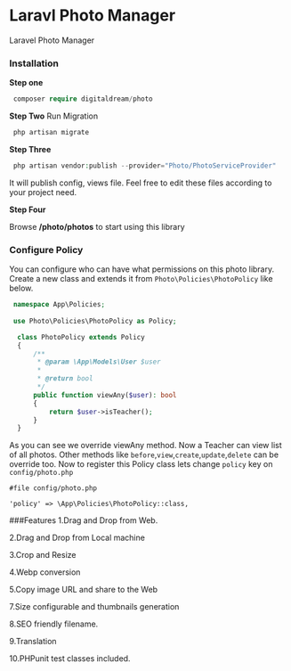 # Laravl Photo Manager 
Laravel Photo Manager
### Installation
**Step one**
```php
 composer require digitaldream/photo
```
**Step Two**
Run Migration
```php
 php artisan migrate
```
**Step Three**
```php
 php artisan vendor:publish --provider="Photo/PhotoServiceProvider"
```

It will publish config, views file. Feel free to edit these files according to your project need.

**Step Four**

Browse **/photo/photos** to start using this library

### Configure Policy
You can configure who can have what permissions on this photo library.
 Create a new class and extends it from `Photo\Policies\PhotoPolicy` like below.
 ```php
  namespace App\Policies;
  
  use Photo\Policies\PhotoPolicy as Policy;

   class PhotoPolicy extends Policy
   {
       /**
        * @param \App\Models\User $user
        *
        * @return bool
        */
       public function viewAny($user): bool
       {
           return $user->isTeacher();
       }
   }
```
As you can see we override viewAny method. Now a Teacher can view list of all photos.
Other methods like `before`,`view`,`create`,`update`,`delete` can be override too.
Now to register this Policy class lets change `policy` key on  `config/photo.php`

    #file config/photo.php
    
    'policy' => \App\Policies\PhotoPolicy::class,

###Features
1.Drag and Drop from Web.

2.Drag and Drop from Local machine

3.Crop and Resize

4.Webp conversion

5.Copy image URL and share to the Web

7.Size configurable and thumbnails generation

8.SEO friendly filename. 

9.Translation

10.PHPunit test classes included. 

